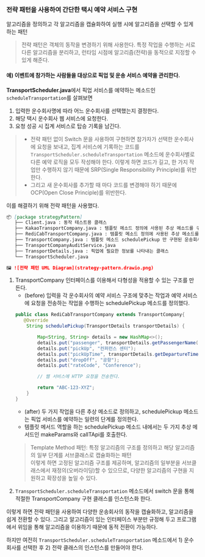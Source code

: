 
### 전략 패턴을 사용하여 간단한 택시 예약 서비스 구현
알고리즘을 정의하고 각 알고리즘을 캡슐화하여 실행 시에 알고리즘을 선택할 수 있게 하는 패턴

> 전략 패턴은 객체의 동작을 변경하기 위해 사용한다.
> 특정 작업을 수행하는 서로 다른 알고리즘을 분리하고, 런타임 시점에 알고리즘(전략)을 동적으로 지정할 수 있게 해준다.

#### 예) 이벤트에 참가하는 사람들을 대상으로 픽업 및 운송 서비스 예약을 관리한다.

**TransportScheduler.java**에서 픽업 서비스를 예약하는 메소드인 `scheduleTransportation`를 살펴보면

1) 입력한 운수회사명에 따라 어느 운수회사를 선택했는지 결정한다.
2) 해당 택시 운수회사 웹 서비스에 요청한다.
3) 요청 성공 시 집계 서비스로 탑승 기록을 남긴다.


> - 전략 패턴 없이 Switch 문을 사용하여 구현하면 참가자가 선택한 운수회사에 요청을 보내고, 집계 서비스에 기록하는 코드를 `TransportScheduler.scheduleTransportation` 메소드에 운수회사별로 다른 예약 로직을 모두 작성해야 한다. 이렇게 하면 코드가 길고, 한 가지 작업만 수행하지 않기 때문에 SRP(Single Responsibility Principle)를 위반한다.
> - 그리고 새 운수회사를 추가할 때 마다 코드를 변경해야 하기 때문에 OCP(Open Close Principle)를 위반한다.

이를 해결하기 위해 전략 패턴을 사용했다.


```markdown
📦 [package strategyPattern]
   ├── Client.java : 동작 테스트용 클래스
   ├── KakaoTransportCompany.java : 템플릿 메소드 정의에 사용된 추상 메소드를 구현하는 클래스
   ├── RediCabTransportCompany.java : 템플릿 메소드 정의에 사용된 추상 메소드를 구현하는 클래스
   ├── TransportCompany.java : 템플릿 메소드 schedulePickup 만 구현된 운송회사 모듈을 나타내는 추상 클래스
   ├── TransportCompanyAuditService.java
   ├── TransportDetails.java : 픽업에 필요한 정보를 나타내는 클래스
   └── TransportScheduler.java

🖼️ ![전략 패턴 UML Diagram](strategy-pattern.drawio.png)
```

1) TransportCompany 인터페이스를 이용해서 다형성을 적용할 수 있는 구조를 만든다.
   - (before) 입력을 각 운수회사의 예약 서비스 구조에 맞추는 작업과 예약 서비스에 요청을 전송하는 작업을 수행하는 schedulePickup 메소드를 정의했다.
   ```java
   public class RediCabTransportCompany extends TransportCompany{
      @Override
       String schedulePickup(TransportDetails transportDetails) {
   
           Map<String, String> details = new HashMap<>();
           details.put("passenger", transportDetails.getPassengerName());
           details.put("pickUp", "컨퍼런스 센터");
           details.put("pickUpTime", transportDetails.getDepartureTime());
           details.put("dropOff", "공항");
           details.put("rateCode", "Conference");
   
           // 웹 서비스에 HTTP 요청을 전송한다.
   
           return "ABC-123-XYZ";
       }
   }
   ```
   - (after) 두 가지 작업을 다른 추상 메소드로 정의하고, schedulePickup 메소드는 픽업 서비스를 예약하는 일련의 단계를 정의한다.
   - 템플릿 메서드 역할을 하는 schedulePickup 메소드 내에서는 두 가지 추상 메서드인 makeParams와 callTApi를 호출한다.
   > Template Method 패턴: 특정 알고리즘의 구조를 정의하고 해당 알고리즘의 일부 단계를 서브클래스로 캡슐화하는 패턴  
   > 이렇게 하면 고정된 알고리즘 구조를 제공하며,
   > 알고리즘의 일부분을 서브클래스에서 재정의(오버라이딩)할 수 있으므로, 다양한 알고리즘의 구현을 지원하고 확장성을 높일 수 있다.
2) `TransportScheduler.scheduleTransportation` 메소드에서 switch 문을 통해 적절한 TransportCompany 구현 클래스를 인스턴스화 한다.

이렇게 하면 전략 패턴을 사용하여 다양한 운송회사의 동작을 캡슐화하고, 알고리즘을 쉽게 전환할 수 있다.
그리고 알고리즘이 있는 인터페이스 부분만 규정해 두고 프로그램에서 위임을 통해 알고리즘을 이용하기 때문에 동적 전환이 가능하다.

하지만 여전히 `TransportScheduler.scheduleTransportation` 메소드에서 1) 운수회사를 선택한 후 2) 전략 클래스의 인스턴스를 만들어야 한다.
